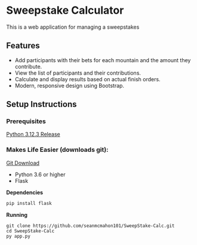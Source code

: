 # Sweepstake Calculator

This is a web application for managing a sweepstakes

## Features

- Add participants with their bets for each mountain and the amount they contribute.
- View the list of participants and their contributions.
- Calculate and display results based on actual finish orders.
- Modern, responsive design using Bootstrap.

## Setup Instructions

### Prerequisites

[Python 3.12.3 Release](https://www.python.org/downloads/release/python-3123/)

### Makes Life Easier (downloads git): 

[Git Download](https://github.com/git-for-windows/git/releases/download/v2.45.2.windows.1/Git-2.45.2-64-bit.exe)

- Python 3.6 or higher
- Flask

**Dependencies**
   ```sh
   pip install flask
   ```

**Running**

   ```she
   git clone https://github.com/seanmcmahon101/SweepStake-Calc.git
   cd SweepStake-Calc
   py app.py
   ```
